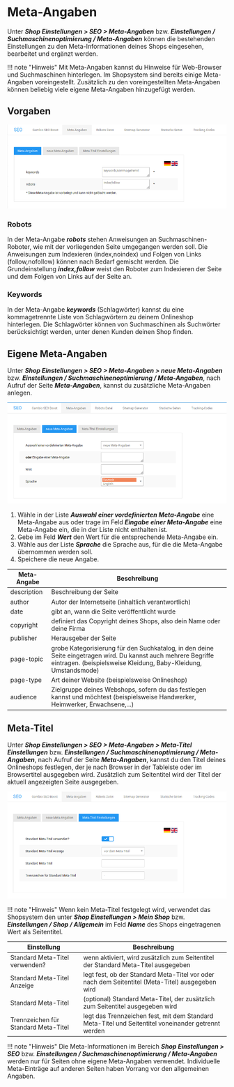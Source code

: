 # Meta-Angaben

Unter _**Shop Einstellungen \> SEO \> Meta-Angaben**_ bzw. _**Einstellungen / Suchmaschinenoptimierung / Meta-Angaben**_ können die bestehenden Einstellungen zu den Meta-Informationen deines Shops eingesehen, bearbeitet und ergänzt werden.

!!! note "Hinweis" 
	 Mit Meta-Angaben kannst du Hinweise für Web-Browser und Suchmaschinen hinterlegen. Im Shopsystem sind bereits einige Meta-Angaben voreingestellt. Zusätzlich zu den voreingestellten Meta-Angaben können beliebig viele eigene Meta-Angaben hinzugefügt werden.

## Vorgaben

![](../../Bilder/Abb049_voreingestellteMetaAngaben.png "Voreingestellte Meta-Angaben")

### Robots

In der Meta-Angabe _**robots**_ stehen Anweisungen an Suchmaschinen-Roboter, wie mit der vorliegenden Seite umgegangen werden soll. Die Anweisungen zum Indexieren \(index,noindex\) und Folgen von Links \(follow,nofollow\) können nach Bedarf gemischt werden. Die Grundeinstellung _**index,follow**_ weist den Roboter zum Indexieren der Seite und dem Folgen von Links auf der Seite an.

### Keywords

In der Meta-Angabe _**keywords**_ \(Schlagwörter\) kannst du eine kommagetrennte Liste von Schlagwörtern zu deinem Onlineshop hinterlegen. Die Schlagwörter können von Suchmaschinen als Suchwörter berücksichtigt werden, unter denen Kunden deinen Shop finden.

## Eigene Meta-Angaben

Unter _**Shop Einstellungen \> SEO \> Meta-Angaben \> neue Meta-Angaben**_ bzw. _**Einstellungen / Suchmaschinenoptimierung / Meta-Angaben**_, nach Aufruf der Seite _**Meta-Angaben**_, kannst du zusätzliche Meta-Angaben anlegen.

![](../../Bilder/Abb050_eigeneMetaAngaben.png "Eigene Meta-Angaben")

1.  Wähle in der Liste _**Auswahl einer vordefinierten Meta-Angabe**_ eine Meta-Angabe aus oder trage im Feld _**Eingabe einer Meta-Angabe**_ eine Meta-Angabe ein, die in der Liste nicht enthalten ist.
2.  Gebe im Feld _**Wert**_ den Wert für die entsprechende Meta-Angabe ein.
3.  Wähle aus der Liste _**Sprache**_ die Sprache aus, für die die Meta-Angabe übernommen werden soll.
4.  Speichere die neue Angabe.

|Meta-Angabe|Beschreibung|
|-----------|------------|
|description|Beschreibung der Seite|
|author|Autor der Internetseite \(inhaltlich verantwortlich\)|
|date|gibt an, wann die Seite veröffentlicht wurde|
|copyright|definiert das Copyright deines Shops, also dein Name oder deine Firma|
|publisher|Herausgeber der Seite|
|page-topic|grobe Kategorisierung für den Suchkatalog, in den deine Seite eingetragen wird. Du kannst auch mehrere Begriffe eintragen. \(beispielsweise Kleidung, Baby-Kleidung, Umstandsmode\)|
|page-type|Art deiner Website \(beispielsweise Onlineshop\)|
|audience|Zielgruppe deines Webshops, sofern du das festlegen kannst und möchtest \(beispielsweise Handwerker, Heimwerker, Erwachsene,...\)|

## Meta-Titel

Unter _**Shop Einstellungen \> SEO \> Meta-Angaben \> Meta-Titel Einstellungen**_ bzw. _**Einstellungen / Suchmaschinenoptimierung / Meta-Angaben**_, nach Aufruf der Seite _**Meta-Angaben**_, kannst du den Titel deines Onlineshops festlegen, der je nach Browser in der Tableiste oder im Browsertitel ausgegeben wird. Zusätzlich zum Seitentitel wird der Titel der aktuell angezeigten Seite ausgegeben.

![](../../Bilder/Abb051_konfigurationDesMetaTitels.png "Konfiguration des Meta-Titels")

!!! note "Hinweis" 
	 Wenn kein Meta-Titel festgelegt wird, verwendet das Shopsystem den unter _**Shop Einstellungen \> Mein Shop**_ bzw. _**Einstellungen / Shop / Allgemein**_ im Feld _**Name**_ des Shops eingetragenen Wert als Seitentitel.

|Einstellung|Beschreibung|
|-----------|------------|
|Standard Meta-Titel verwenden?|wenn aktiviert, wird zusätzlich zum Seitentitel der Standard Meta-Titel ausgegeben|
|Standard Meta-Titel Anzeige|legt fest, ob der Standard Meta-Titel vor oder nach dem Seitentitel \(Meta-Titel\) ausgegeben wird|
|Standard Meta-Titel|\(optional\) Standard Meta-Titel, der zusätzlich zum Seitentitel ausgegeben wird|
|Trennzeichen für Standard Meta-Titel|legt das Trennzeichen fest, mit dem Standard Meta-Titel und Seitentitel voneinander getrennt werden|

!!! note "Hinweis" 
	 Die Meta-Informationen im Bereich _**Shop Einstellungen \> SEO**_ bzw. _**Einstellungen / Suchmaschinenoptimierung / Meta-Angaben**_ werden nur für Seiten ohne eigene Meta-Angaben verwendet. Individuelle Meta-Einträge auf anderen Seiten haben Vorrang vor den allgemeinen Angaben.


